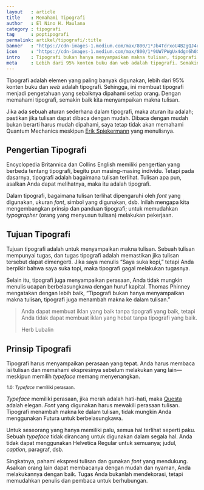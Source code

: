 ```yaml
---
layout   : article
title    : Memahami Tipografi
author   : El Nino H. Maulana
category : tipografi
tag      : poptipografi
permalink: artikel/tipografi/:title
banner   : "https://cdn-images-1.medium.com/max/800/1*Jb4TdrxoU4B2gQJ4rZh8oA.png"
icon     : "https://cdn-images-1.medium.com/max/800/1*9UW7PWgUx4dgn6h0XSabkA.png"
intro    : Tipografi bukan hanya menyampaikan makna tulisan, tipografi menambah makna ke dalam tulisan.
meta     : Lebih dari 95% konten buku dan web adalah tipografi. Semakin baik kita memahami tipografi, semakin baik kita menyampaikan makna tulisan.
---
```


Tipografi adalah elemen yang paling banyak digunakan, lebih dari <span class="oldstyle">95%</span> konten buku dan <em>web</em> adalah tipografi. Sehingga, ini membuat tipografi menjadi pengetahuan yang sebaiknya dipahami setiap orang. Dengan memahami tipografi, semakin baik kita menyampaikan makna tulisan.

Jika ada sebuah aturan sederhana dalam tipografi, maka aturan itu adalah; pastikan jika tulisan dapat dibaca dengan mudah. Dibaca dengan mudah bukan berarti harus mudah dipahami, saya tetap tidak akan memahami Quantum Mechanics meskipun <a href="https://en.wikipedia.org/wiki/Erik_Spiekermann" title="Erik Spiekermann" target="_blank">Erik Spiekermann</a> yang menulisnya.

## Pengertian Tipografi

Encyclopedia Britannica dan Collins English memiliki pengertian yang berbeda tentang tipografi, begitu pun masing-masing individu. Tetapi pada dasarnya, tipografi adalah bagaimana tulisan terlihat. Tulisan apa pun, asalkan Anda dapat melihatnya, maka itu adalah tipografi.

Dalam tipografi, bagaimana tulisan terlihat dipengaruhi oleh <em>font</em> yang digunakan, ukuran <em>font</em>, simbol yang digunakan, dsb. Inilah mengapa kita mengembangkan prinsip dan panduan tipografi; untuk memudahkan <em>typographer</em> (orang yang menyusun tulisan) melakukan pekerjaan.

## Tujuan Tipografi

Tujuan tipografi adalah untuk menyampaikan makna tulisan. Sebuah tulisan mempunyai tugas, dan tugas tipografi adalah memastikan jika tulisan tersebut dapat dimengerti. Jika saya menulis “Saya suka kopi,” tetapi Anda berpikir bahwa saya suka topi, maka tipografi gagal melakukan tugasnya.

Selain itu, tipografi juga menyampaikan perasaan, Anda tidak mungkin menulis ucapan berbelasungkawa dengan huruf kapital. Thomas Phinney mengatakan dengan lebih baik, “Tipografi bukan hanya menyampaikan makna tulisan, tipografi juga menambah makna ke dalam tulisan.”

<blockquote>
    <p>Anda dapat membuat iklan yang baik tanpa tipografi yang baik, tetapi Anda tidak dapat membuat iklan yang hebat tanpa tipografi yang baik.</p>
    <p class="smallcaps">Herb Lubalin</p>
</blockquote>

## Prinsip Tipografi

Tipografi harus menyampaikan perasaan yang tepat. Anda harus membaca isi tulisan dan memahami ekspresinya sebelum melakukan yang lain—meskipun memilih <em>typeface</em> memang menyenangkan.

<img src="data:image/png;base64,R0lGODlhAQABAAD/ACwAAAAAAQABAAACADs=" data-src="https://cdn-images-1.medium.com/max/800/1*BGY_L6UJQFqvqEGMYaAfDw.png" alt="Typeface Memiliki Perasaan" title="Typeface Memiliki Perasaan"><small class="site-article__caption"><span class="oldstyle">1.0:</span> <em>Typeface</em> memiliki perasaan.</small>

<em>Typeface</em> memiliki perasaan, jika merah adalah hati-hati, maka <a href="http://thequestaproject.com/" title="Questa" target="_blank">Questa</a> adalah elegan. <em>Font</em> yang digunakan harus mewakili perasaan tulisan. Tipografi menambah makna ke dalam tulisan, tidak mungkin Anda menggunakan Futura untuk berbelasungkawa.

Untuk seseorang yang hanya memiliki palu, semua hal terlihat seperti paku. Sebuah <em>typeface</em> tidak dirancang untuk digunakan dalam segala hal. Anda tidak dapat menggunakan Helvetica Regular untuk semuanya; judul, <em>caption</em>, paragraf, dsb.

Singkatnya, pahami ekspresi tulisan dan gunakan <em>font</em> yang mendukung. Asalkan orang lain dapat membacanya dengan mudah dan nyaman, Anda melakukannya dengan baik. Tugas Anda bukanlah mendekorasi, tetapi memudahkan penulis dan pembaca untuk berhubungan.

